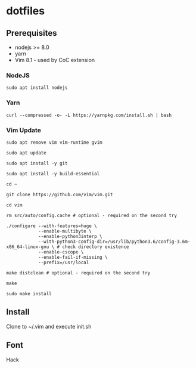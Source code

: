 # dotfiles

## Prerequisites

* nodejs >= 8.0
* yarn 
* Vim 8.1 - used by CoC extension

### NodeJS

```
sudo apt install nodejs
```

### Yarn

```
curl --compressed -o- -L https://yarnpkg.com/install.sh | bash
```

### Vim Update

```
sudo apt remove vim vim-runtime gvim

sudo apt update

sudo apt install -y git

sudo apt install -y build-essential

cd ~

git clone https://github.com/vim/vim.git

cd vim

rm src/auto/config.cache # optional - required on the second try

./configure --with-features=huge \
            --enable-multibyte \
            --enable-python3interp \
            --with-python3-config-dir=/usr/lib/python3.6/config-3.6m-x86_64-linux-gnu \ # check directory existence
            --enable-cscope \
            --enable-fail-if-missing \
            --prefix=/usr/local

make distclean # optional - required on the second try

make

sudo make install
```

## Install

Clone to ~/.vim and execute init.sh

## Font

Hack

